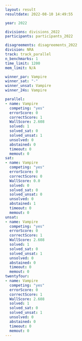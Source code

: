 ```yaml
---
layout: result
resultdate: 2022-08-10 14:49:55

year: 2022

divisions: divisions_2022
participants: participants_2022

disagreements: disagreements_2022
division: NRA
track: track_parallel
n_benchmarks: 1
time_limit: 1200
mem_limit: N/A

winner_par: Vampire
winner_sat: "-"
winner_unsat: Vampire
winner_24s: Vampire

parallel:
- name: Vampire
  competing: "yes"
  errorScore: 0
  correctScore: 1
  WallScore: 2.608
  solved: 1
  solved_sat: 0
  solved_unsat: 1
  unsolved: 0
  abstained: 0
  timeout: 0
  memout: 0
sat:
- name: Vampire
  competing: "yes"
  errorScore: 0
  correctScore: 0
  WallScore: 0.0
  solved: 0
  solved_sat: 0
  solved_unsat: 0
  unsolved: 0
  abstained: 1
  timeout: 0
  memout: 0
unsat:
- name: Vampire
  competing: "yes"
  errorScore: 0
  correctScore: 1
  WallScore: 2.608
  solved: 1
  solved_sat: 0
  solved_unsat: 1
  unsolved: 0
  abstained: 0
  timeout: 0
  memout: 0
twentyfour:
- name: Vampire
  competing: "yes"
  errorScore: 0
  correctScore: 1
  WallScore: 2.608
  solved: 1
  solved_sat: 0
  solved_unsat: 1
  unsolved: 0
  abstained: 0
  timeout: 0
  memout: 0
---
```

